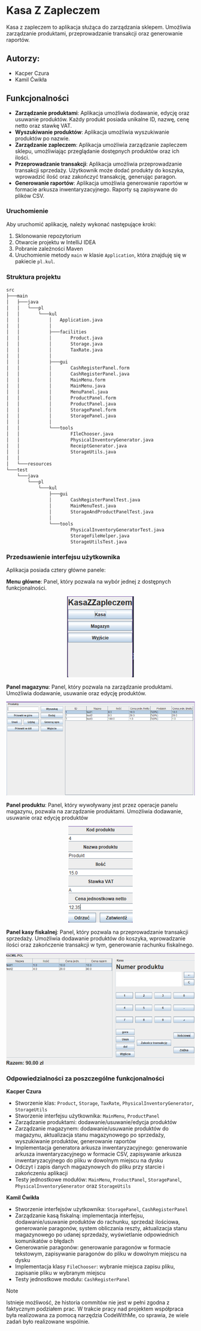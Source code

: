 # Kasa Z Zapleczem
Kasa z zapleczem to aplikacja służąca do zarządzania sklepem. Umożliwia zarządzanie produktami, przeprowadzanie transakcji oraz generowanie raportów.
## Autorzy:
* Kacper Czura
* Kamil Ćwikła

## Funkcjonalności
- **Zarządzanie produktami**: Aplikacja umożliwia dodawanie, edycję oraz usuwanie produktów. Każdy produkt posiada unikalne ID, nazwę, cenę netto oraz stawkę VAT.
- **Wyszukiwanie produktów**: Aplikacja umożliwia wyszukiwanie produktów po nazwie.
- **Zarządzanie zapleczem**: Aplikacja umożliwia zarządzanie zapleczem sklepu, umożliwiając przeglądanie dostępnych produktów oraz ich ilości.
- **Przeprowadzanie transakcji**: Aplikacja umożliwia przeprowadzanie transakcji sprzedaży. Użytkownik może dodać produkty do koszyka, wprowadzić ilość oraz zakończyć transakcję, generując paragon.
- **Generowanie raportów**: Aplikacja umożliwia generowanie raportów w formacie arkusza inwentaryzacyjnego. Raporty są zapisywane do plików CSV.

### Uruchomienie

Aby uruchomić aplikację, należy wykonać następujące kroki:

1. Sklonowanie repozytorium
2. Otwarcie projektu w IntelliJ IDEA
3. Pobranie zależności Maven
4. Uruchomienie metody `main` w klasie `Application`, która znajduję się w pakiecie `pl.kul`.

### Struktura projektu
```
src
├───main
│   ├───java
│   │   └───pl
│   │       └───kul
│   │           │   Application.java
│   │           │
│   │           ├───facilities
│   │           │       Product.java
│   │           │       Storage.java
│   │           │       TaxRate.java
│   │           │
│   │           ├───gui
│   │           │       CashRegisterPanel.form
│   │           │       CashRegisterPanel.java
│   │           │       MainMenu.form
│   │           │       MainMenu.java
│   │           │       MenuPanel.java
│   │           │       ProductPanel.form
│   │           │       ProductPanel.java
│   │           │       StoragePanel.form
│   │           │       StoragePanel.java
│   │           │
│   │           └───tools
│   │                   FIleChooser.java
│   │                   PhysicalInventoryGenerator.java
│   │                   ReceiptGenerator.java
│   │                   StorageUtils.java
│   │
│   └───resources
└───test
    └───java
        └───pl
            └───kul
                ├───gui
                │       CashRegisterPanelTest.java
                │       MainMenuTest.java
                │       StorageAndProductPanelTest.java
                │
                └───tools
                        PhysicalInventoryGeneratorTest.java
                        StorageFileHelper.java
                        StorageUtilsTest.java
```

### Przedsawienie interfejsu użytkownika
Aplikacja posiada cztery główne panele:

**Menu główne**: Panel, który pozwala na wybór jednej z dostępnych funkcjonalności. 
<p align="center">
    <img src="images/img.png" alt="mainMenuPanel">
</p>

**Panel magazynu**: Panel, który pozwala na zarządzanie produktami. Umożliwia dodawanie, usuwanie oraz edycję produktów.
<p align="center">
    <img src="images/img_1.png" alt="storagePanel">
</p>

**Panel produktu**: Panel, który wywoływany jest przez operacje panelu magazynu, pozwala na zarządzanie produktami. Umożliwia dodawanie, usuwanie oraz edycję produktów
<p align="center">
    <img src="images/img_2.png" alt="productPanel">
</p>

**Panel kasy fiskalnej**: Panel, który pozwala na przeprowadzanie transakcji sprzedaży. Umożliwia dodawanie produktów do koszyka, wprowadzanie ilości oraz zakończenie transakcji w tym, generowanie rachunku fiskalnego.
<p align="center">
    <img src="images/img_3.png" alt="cashRegisterPanel">
</p>

### Odpowiedzialności za poszczególne funkcjonalności
**Kacper Czura**
- Stworzenie klas: `Product`, `Storage`, `TaxRate`, `PhysicalInventoryGenerator`, `StorageUtils`
- Stworzenie interfejsu użytkownika: `MainMenu`, `ProductPanel`
- Zarządzanie produktami: dodawanie/usuwanie/edycja produktów
- Zarządzanie magazynem: dodawanie/usuwanie produktów do magazynu, aktualizacja stanu magazynowego po sprzedaży, wyszukiwanie produktów, generowanie raportów
- Implementacja generatora arkusza inwentaryzacyjnego: generowanie arkusza inwentaryzacyjnego w formacie CSV, zapisywanie arkusza inwentaryzacyjnego do pliku w dowolnym miejscu na dysku
- Odczyt i zapis danych magazynowych do pliku przy starcie i zakończeniu aplikacji
- Testy jednostkowe modułów: `MainMenu`, `ProductPanel`, `StoragePanel`, `PhysicalInventoryGenerator` oraz `StorageUtils`

**Kamil Ćwikła**
- Stworzenie interfejsów użytkownika: `StoragePanel`, `CashRegisterPanel`
- Zarządzanie kasą fiskalną: implementacja interfejsu, dodawanie/usuwanie produktów do rachunku, sprzedaż ilościowa, generowanie paragonów, system obliczania reszty, aktualizacja stanu magazynowego po udanej sprzedaży, wyświetlanie odpowiednich komunikatów o błędach
- Generowanie paragonów: generowanie paragonów w formacie tekstowym, zapisywanie paragonów do pliku w dowolnym miejscu na dysku
- Implementacja klasy `FileChooser`: wybranie miejsca zapisu pliku, zapisanie pliku w wybranym miejscu
- Testy jednostkowe modułu: `CashRegisterPanel`

> [!NOTE]
> Istnieje możliwość, że historia commitów nie jest w pełni zgodna z faktycznym podziałem prac. W trakcie pracy nad projektem współpraca była realizowana za pomocą narzędzia CodeWithMe, co sprawia, że wiele zadań było realizowane wspólnie.
